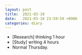 ```yaml
---
layout: post
title:  2021-03-10
date:   2021-03-10 23:59:59 +0900
categories: diary
---
```


- [Research] thinking 1 hour
- [Study] writing 4 hours
- Normal Thursday.
